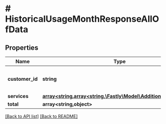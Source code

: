 # # HistoricalUsageMonthResponseAllOfData

## Properties

Name | Type | Description | Notes
------------ | ------------- | ------------- | -------------
**customer_id** | **string** | Alphanumeric string identifying the customer. | [optional] [readonly] 
**services** | [**array&lt;string,array&lt;string,\Fastly\Model\AdditionalProperties&gt;&gt;**](array.md) |  | [optional] 
**total** | **array&lt;string,object&gt;** |  | [optional] 


[[Back to API list]](../../README.md#endpoints) [[Back to README]](../../README.md)
